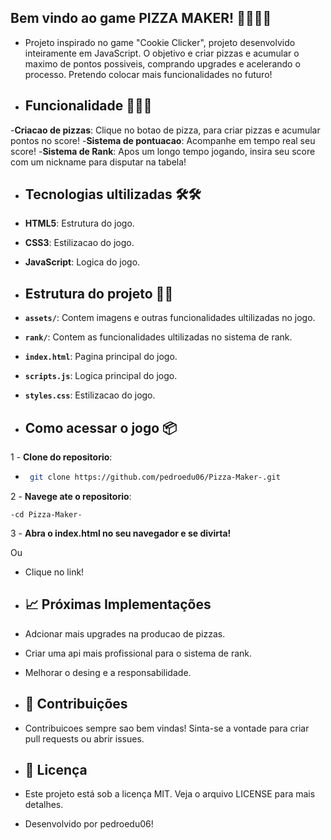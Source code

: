 ## Bem vindo ao game PIZZA MAKER! 🍕🍕🍕🍕

- Projeto inspirado no game "Cookie Clicker", projeto desenvolvido inteiramente em JavaScript. O objetivo e criar pizzas e acumular o maximo de pontos possiveis, comprando upgrades e acelerando o processo. Pretendo colocar mais funcionalidades no futuro!

-  ## Funcionalidade 🍕🍕🍕
  
-**Criacao de pizzas**: Clique no botao de pizza, para criar pizzas e acumular pontos no score!
-**Sistema de pontuacao**: Acompanhe em tempo real seu score!
-**Sistema de Rank**: Apos um longo tempo jogando, insira seu score com um nickname para disputar na tabela!

- ## Tecnologias ultilizadas 🛠️🛠️

- **HTML5**: Estrutura do jogo.
- **CSS3**: Estilizacao do jogo.
- **JavaScript**: Logica do jogo.

-  ## Estrutura do projeto 📂📂

- **`assets/`**: Contem imagens e outras funcionalidades ultilizadas no jogo.
- **`rank/`**:  Contem as funcionalidades ultilizadas no sistema de rank.
- **`index.html`**: Pagina principal do jogo.
- **`scripts.js`**:  Logica principal do jogo.
- **`styles.css`**:  Estilizacao do jogo.

- ## Como acessar o jogo 📦

1 - **Clone do repositorio**:
- ```bash
   git clone https://github.com/pedroedu06/Pizza-Maker-.git

2 - **Navege ate o repositorio**:

    -cd Pizza-Maker-

3 - **Abra o index.html no seu navegador e se divirta!**

Ou

- Clique no link!

- ## 📈 Próximas Implementações

- Adcionar mais upgrades na producao de pizzas.
- Criar uma api mais profissional para o sistema de rank.
- Melhorar o desing e a responsabilidade.

- ## 🤝 Contribuições

- Contribuicoes sempre sao bem vindas! Sinta-se a vontade para criar pull requests ou abrir issues.

- ## 📄 Licença

- Este projeto está sob a licença MIT. Veja o arquivo LICENSE para mais detalhes.

- Desenvolvido por pedroedu06! 
